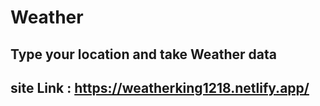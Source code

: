 # Weather 


## Type your location and take Weather data
## site Link : https://weatherking1218.netlify.app/
